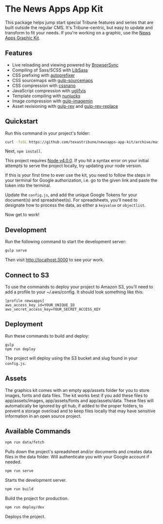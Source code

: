 # The News Apps App Kit

This package helps jump start special Tribune features and series that are built outside the regular CMS. It's Tribune-centric, but easy to update and transform to fit your needs. If you're working on a graphic, use the [News Apps Graphic Kit](https://github.com/texastribune/newsapps-graphic-kit).

## Features

- Live reloading and viewing powered by [BrowserSync](http://www.browsersync.io/)
- Compiling of Sass/SCSS with [LibSass](http://sass-lang.com/libsass)
- CSS prefixing with [autoprefixer](https://github.com/postcss/autoprefixer)
- CSS sourcemaps with [gulp-sourcemaps](https://www.npmjs.com/package/gulp-sourcemaps)
- CSS compression with [cssnano](https://github.com/ben-eb/cssnano)
- JavaScript compression with [uglifyjs](https://github.com/mishoo/UglifyJS2)
- Template compiling with [nunjucks](http://mozilla.github.io/nunjucks/)
- Image compression with [gulp-imagemin](https://github.com/sindresorhus/gulp-imagemin)
- Asset revisioning with [gulp-rev](https://github.com/sindresorhus/gulp-rev) and [gulp-rev-replace](https://github.com/jamesknelson/gulp-rev-replace)

## Quickstart

Run this command in your project's folder:

```sh
curl -fsSL https://github.com/texastribune/newsapps-app-kit/archive/master.tar.gz | tar -xz --strip-components=1
```

Next, `npm install`.

This project requires [Node v4.0.0](https://nodejs.org/en/blog/release/v4.0.0/). If you hit a syntax error on your initial attempts to serve the project locally, try updating your node version.

If this is your first time to ever use the kit, you need to follow the steps in your terminal for Google authorization, i.e. go to the given link and paste the token into the terminal.

Update the `config.js`, and add the unique Google Tokens for your  document(s) and spreadsheet(s). For spreadsheets, you'll need to designate how to process the data, as either a `keyvalue` or `objectlist`.

Now get to work!

## Development

Run the following command to start the development server:

```sh
gulp serve
```

Then visit [http://localhost:3000]() to see your work.

## Connect to S3

To use the commands to deploy your project to Amazon S3, you'll need to add a profile to your ~/.aws/config. It should look something like this:

```
[profile newsapps]
aws_access_key_id=YOUR_UNIQUE_ID
aws_secret_access_key=YOUR_SECRET_ACCESS_KEY
```

## Deployment

Run these commands to build and deploy:

```
gulp
npm run deploy
```

The project will deploy using the S3 bucket and slug found in your `config.js`.

## Assets

The graphics kit comes with an empty app/assets folder for you to store images, fonts and data files. The kit works best if you add these files to app/assets/images, app/assets/fonts and app/assets/data. These files will automatically be ignored by git hub, if added to the proper folders, to prevent a storage overload and to keep files locally that may have sensitive information in an open source project.

## Available Commands

```sh
npm run data/fetch
```
Pulls down the project's spreadsheet and/or documents and creates data files in the data folder. Will authenticate you with your Google account if needed.

```sh
npm run serve
```
Starts the development server.

```sh
npm run build
```
Build the project for production.

```sh
npm run deploy/dev
```
Deploys the project.
